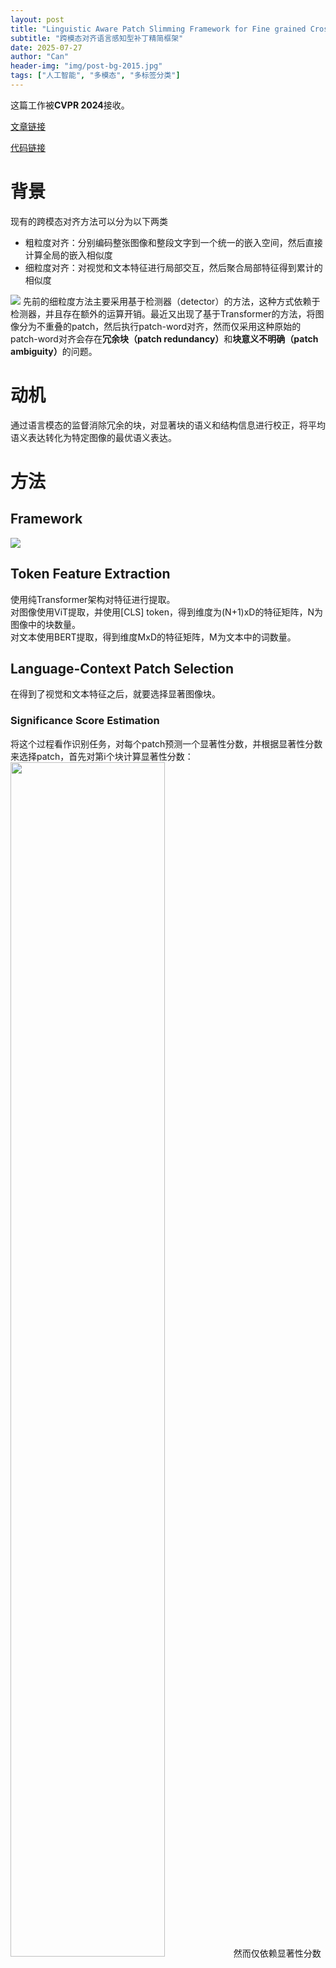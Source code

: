 ```yaml
---
layout: post
title: "Linguistic Aware Patch Slimming Framework for Fine grained Cross Modal Alignment"
subtitle: "跨模态对齐语言感知型补丁精简框架"
date: 2025-07-27
author: "Can"
header-img: "img/post-bg-2015.jpg"
tags: ["人工智能", "多模态", "多标签分类"]
---
```

这篇工作被<strong>CVPR 2024</strong>接收。

<a href="https://openaccess.thecvf.com/content/CVPR2024/papers/Fu_Linguistic-Aware_Patch_Slimming_Framework_for_Fine-grained_Cross-Modal_Alignment_CVPR_2024_paper.pdf" target="_blank">文章链接</a>

<a href="https://github.com/CrossmodalGroup/LAPS" target="_blank">代码链接</a>

<h1>背景</h1>
现有的跨模态对齐方法可以分为以下两类
<ul>
    <li>粗粒度对齐：分别编码整张图像和整段文字到一个统一的嵌入空间，然后直接计算全局的嵌入相似度</li>
    <li>细粒度对齐：对视觉和文本特征进行局部交互，然后聚合局部特征得到累计的相似度</li>
</ul>
<img src="/img/in-post/image-lXYW.png">
先前的细粒度方法主要采用基于检测器（detector）的方法，这种方式依赖于检测器，并且存在额外的运算开销。最近又出现了基于Transformer的方法，将图像分为不重叠的patch，然后执行patch-word对齐，然而仅采用这种原始的patch-word对齐会存在<b>冗余块（patch redundancy）</b>和<b>块意义不明确（patch ambiguity）</b>的问题。
<h1>动机</h1>
通过语言模态的监督消除冗余的块，对显著块的语义和结构信息进行校正，将平均语义表达转化为特定图像的最优语义表达。

<h1>方法</h1>
<h2>Framework</h2>
<img src="/img/in-post/image-fqFs.png" >
<h2>Token Feature Extraction</h2>
使用纯Transformer架构对特征进行提取。<br>
对图像使用ViT提取，并使用[CLS] token，得到维度为(N+1)xD的特征矩阵，N为图像中的块数量。<br>
对文本使用BERT提取，得到维度MxD的特征矩阵，M为文本中的词数量。
<h2>Language-Context Patch Selection</h2>
在得到了视觉和文本特征之后，就要选择显著图像块。
<h3>Significance Score Estimation</h3>
将这个过程看作识别任务，对每个patch预测一个显著性分数，并根据显著性分数来选择patch，首先对第i个块计算显著性分数：
<img src="/img/in-post/image-bAal.png" style="width: 70%;">
然而仅依赖显著性分数预测显著patch而不是用文本进行监督的话，不足以进行跨模态的对齐，因此还需要对视觉patch和文本word之间计算注意力分数来引入语言上下文。
为了计算视觉和文本之间的注意力分数，引入两种不同的注意力计算方式：
<ul>
    <li>文本和视觉之间的交叉注意力（Cross-Attention）作为文本相对注意力分数，反应视觉块是否与文本语义相关。</li>
    <li>视觉块的自注意力作为图像显著性注意力，区分如前景和背景特征。</li>
    <img src="/img/in-post/image-ocSv.png" style="width: 70%;">
</ul>
在得到上面三种注意力分数后，使用β作为权重对其进行聚合，得到最终的注意力分数。
<img src="/img/in-post/image-ucKK.png" style="width: 70%;">
<h3>Differentiable Decision Matrix</h3>
对块进行选择时，会对N个显著性分数转换为二值决策矩阵{0,1}N代表是否选择这个块。简单的采样方法如基于显著性分数选择top-K个块的方法是不可微的，导致了端到端优化不可行，因此利用Gumbel-Softmax技术平滑这一过程。
Gumbel-Softmax矩阵定义为：
<img src="/img/in-post/image-YAxz.png" style="width: 70%;">
M为NxL维矩阵，L是类别数量，Gi=-log(-log(Ui))为Gumbel分布为采样过程添加噪声，Ui为均匀分布，τ控制M的平滑程度。推理时使用arg-max对M进行采样，得到决策矩阵D,训练时用M作为近似离散决策进行反向传播：
<img src="/img/in-post/image-BAaC.png" style="width: 70%;">
<h2>Semantic-Spatial Patch Calibration</h2>
在选择了显著视觉块后，就需要增强显著块的语义表达能力。

使用聚合网络学习多个聚合权重，然后聚合Ns个显著块生成Nc个包含信息的块：
<img src="/img/in-post/image-RwNB.png" style="width: 70%;">
W为权重矩阵，由MLP和softmax使用显著块学习而来：W=softmax(MLP(Vs))。

此外冗余块中可能还包含对跨模态对齐十分重要的视觉信息，因此，将冗余块融合成一个块保留：
<img src="/img/in-post/image-dRCS.png" style="width: 70%;">
最后得到过滤校正的块集合：
<img src="/img/in-post/image-NmnT.png" style="width: 30%;">
<h2>Sparse Patch-Word Alignment</h2>
使用先前得到的块和原始文本执行细粒度的跨模态对齐。首先计算逐词相似度，生成NcxM的块-词相似度矩阵：
<img src="/img/in-post/image-NCnl.png" style="width: 30%;">
其中A中元素代表第i个视觉块和第j个词之间的相似度。

接下来，使用最大对应交互来聚合对齐：首先为每个块（或词）挑选最对齐的词（或块）。

然后对这些分数计算平均表示图像和文本间总体对齐分数：
<img src="/img/in-post/image-JUHg.png" style="width: 70%;">
使用双向三元组硬负样本挖掘策略作为损失
<img src="/img/in-post/image-QpxX.png" style="width: 70%;">
其中α为边缘参数，[x]+=max(x,0),(I,T)为正图像-文本对。

另外，对选择的块用一个预定义的参数ρ进行约束以稳定训练，并采用MSE损失监督这个过程，总的损失表示为：
<img src="/img/in-post/image-tZkt.png" style="width: 70%;">

<h1>实验</h1>
<h2>Dataset</h2>
Flickr30K、MS-COCO
<h2>Evaluation Metric</h2>
recall R@K、rSum
<h2>Results</h2>
<img src="/img/in-post/image-fwMu.png">
<img src="/img/in-post/image-ldxO.png">
<img src="/img/in-post/image-DtFw.png">
<h2>Ablation Study</h2>
<img src="/img/in-post/image-IywG.png">
<img src="/img/in-post/image-Xonk.png">
<h2>Visualization</h2>
<img src="/img/in-post/image-eQsi.png">
<img src="/img/in-post/image-iXNn.png">
<h1>总结</h1>
本文提出了一种新颖的跨模态对齐语言感知型补丁精简框架(LAPS)，这是首个在纯基于Transformer的架构上显式解决补丁冗余与模糊性问题、专注于补丁-单词对齐的研究。LAPS通过语言监督识别关键视觉补丁，进而修正语义与结构信息以构建更精准一致的对齐关系。在多种基准测试和视觉编码器上的大量实验验证了本框架的优越性。